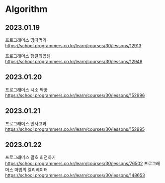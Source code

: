 # Algorithm

## 2023.01.19
프로그래머스 땅따먹기 https://school.programmers.co.kr/learn/courses/30/lessons/12913

프로그래머스 행렬의곱셈 https://school.programmers.co.kr/learn/courses/30/lessons/12949

## 2023.01.20
프로그래머스 시소 짝꿍 https://school.programmers.co.kr/learn/courses/30/lessons/152996

## 2023.01.21
프로그래머스 인사고과 https://school.programmers.co.kr/learn/courses/30/lessons/152995

## 2023.01.22
프로그래머스 괄호 회전하기 https://school.programmers.co.kr/learn/courses/30/lessons/76502
프로그래머스 마법의 엘리베이터 https://school.programmers.co.kr/learn/courses/30/lessons/148653
